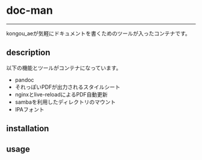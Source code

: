 # doc-man 
---

kongou_aeが気軽にドキュメントを書くためのツールが入ったコンテナです。

## description

以下の機能とツールがコンテナになっています。

- pandoc
- それっぽいPDFが出力されるスタイルシート   
- nginxとlive-reloadによるPDF自動更新
- sambaを利用したディレクトリのマウント
- IPAフォント

## installation

## usage


